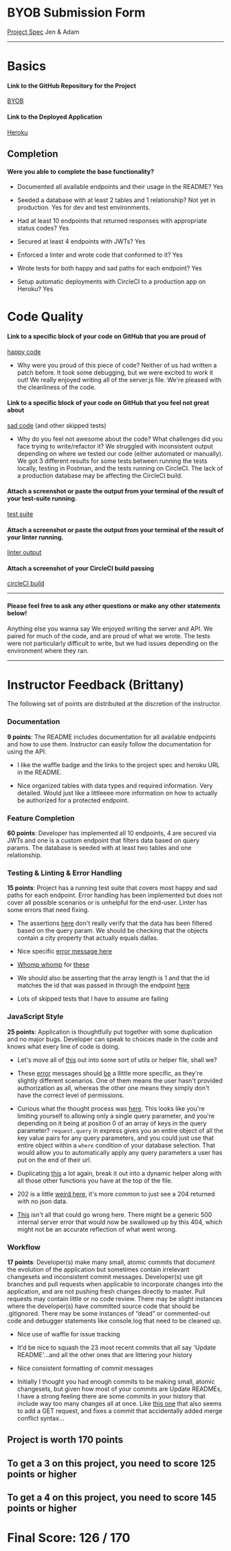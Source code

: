# BYOB Submission Form

[Project Spec](http://frontend.turing.io/projects/build-your-own-backend.html)
Jen & Adam

------

# Basics

#### Link to the GitHub Repository for the Project
[BYOB](https://github.com/jenPlusPlus/build-your-own-backend)

#### Link to the Deployed Application
[Heroku](https://jen-adam-byob.herokuapp.com/)


## Completion

#### Were you able to complete the base functionality?

* Documented all available endpoints and their usage in the README?
Yes

* Seeded a database with at least 2 tables and 1 relationship?
Not yet in production. Yes for dev and test environments.

* Had at least 10 endpoints that returned responses with appropriate status codes?
Yes

* Secured at least 4 endpoints with JWTs?
Yes

* Enforced a linter and wrote code that conformed to it?
Yes

* Wrote tests for both happy and sad paths for each endpoint?
Yes

* Setup automatic deployments with CircleCI to a production app on Heroku?
Yes

# Code Quality

#### Link to a specific block of your code on GitHub that you are proud of
[happy code](https://github.com/jenPlusPlus/build-your-own-backend/blob/master/server.js#L182-L195)

* Why were you proud of this piece of code?
Neither of us had written a patch before. It took some debugging, but we were excited to work it out! We really enjoyed writing all of the server.js file. We're pleased with the cleanliness of the code.

#### Link to a specific block of your code on GitHub that you feel not great about
[sad code](https://github.com/jenPlusPlus/build-your-own-backend/blob/master/test/routes.spec.js#L535-L550) 
(and other skipped tests)

* Why do you feel not awesome about the code? What challenges did you face trying to write/refactor it?
We struggled with inconsistent output depending on where we tested our code (either automated or manually). We got 3 different results for some tests between running the tests locally, testing in Postman, and the tests running on CircleCI. The lack of a production database may be affecting the CircleCI build.

#### Attach a screenshot or paste the output from your terminal of the result of your test-suite running.

[test suite]()

#### Attach a screenshot or paste the output from your terminal of the result of your linter running.

[linter output](<img width="665" alt="screen shot 2017-12-15 at 12 53 14 pm" src="https://user-images.githubusercontent.com/6845268/34058101-0b7df34e-e197-11e7-9101-19430aa4ca7b.png">
)

#### Attach a screenshot of your CircleCI build passing

[circleCI build]()

-----

#### Please feel free to ask any other questions or make any other statements below!

Anything else you wanna say
We enjoyed writing the server and API. We paired for much of the code, and are proud of what we wrote. The tests were not particularly difficult to write, but we had issues depending on the environment where they ran.

-----


# Instructor Feedback (Brittany)

The following set of points are distributed at the discretion of the instructor.

### Documentation

**9 points**: The README includes documentation for all available endpoints and how to use them. Instructor can easily follow the documentation for using the API.

* I like the waffle badge and the links to the project spec and heroku URL in the README.

* Nice organized tables with data types and required information. Very detailed. Would just like a littleeee more information on how to actually be authorized for a protected endpoint. 

### Feature Completion

**60 points**: Developer has implemented all 10 endpoints, 4 are secured via JWTs and one is a custom endpoint that filters data based on query params. The database is seeded with at least two tables and one relationship.

### Testing & Linting & Error Handling

**15 points**: Project has a running test suite that covers most happy and sad paths for each endpoint. Error handling has been implemented but does not cover all possible scenarios or is unhelpful for the end-user. Linter has some errors that need fixing.

* The assertions [here](https://github.com/jenPlusPlus/build-your-own-backend/blob/master/test/routes.spec.js#L67-L79) don't really verify that the data has been filtered based on the query param. We should be checking that the objects contain a city property that actually equals dallas.

* Nice specific [error message here](https://github.com/jenPlusPlus/build-your-own-backend/blob/master/test/routes.spec.js#L89)

* [Whomp whomp](https://github.com/jenPlusPlus/build-your-own-backend/blob/master/test/routes.spec.js#L94-L96) for [these](https://github.com/jenPlusPlus/build-your-own-backend/blob/master/test/routes.spec.js#L112-L118)

* We should also be asserting that the array length is 1 and that the id matches the id that was passed in through the endpoint [here](https://github.com/jenPlusPlus/build-your-own-backend/blob/master/test/routes.spec.js#L103-L108)

* Lots of skipped tests that I have to assume are failing


### JavaScript Style

**25 points**: Application is thoughtfully put together with some duplication and no major bugs. Developer can speak to choices made in the code and knows what every line of code is doing.

* Let's move all of [this](https://github.com/jenPlusPlus/build-your-own-backend/blob/master/server.js#L25-L116) out into some sort of utils or helper file, shall we?

* These [error](https://github.com/jenPlusPlus/build-your-own-backend/blob/master/server.js#L106) messages should [be](https://github.com/jenPlusPlus/build-your-own-backend/blob/master/server.js#L113) a llittle more specific, as they're slightly different scenarios. One of them means the user hasn't provided authorization as all, whereas the other one means they simply don't have the correct level of permissions.

* Curious what the thought process was [here](https://github.com/jenPlusPlus/build-your-own-backend/blob/master/server.js#L135-L136). This looks like you're limiting yourself to allowing only a single query parameter, and you're depending on it being at position 0 of an array of keys in the query parameter? `request.query` in express gives you an entire object of all the key value pairs for any query parameters, and you could just use that entire object within a `where` condition of your database selection. That would allow you to automatically apply any query parameters a user has put on the end of their url.

* Duplicating [this](https://github.com/jenPlusPlus/build-your-own-backend/blob/master/server.js#L169-L173) a lot again, break it out into a dynamic helper along with all those other functions you have at the top of the file.

* 202 is a little [weird here](https://github.com/jenPlusPlus/build-your-own-backend/blob/master/server.js#L192), it's more common to just see a 204 returned with no json data.

* [This](https://github.com/jenPlusPlus/build-your-own-backend/blob/master/server.js#L202) isn't all that could go wrong here. There might be a generic 500 internal server error that would now be swallowed up by this 404, which might not be an accurate reflection of what went wrong.

### Workflow

**17 points**: Developer(s) make many small, atomic commits that document the evolution of the application but sometimes contain irrelevant changesets and inconsistent commit messages. Developer(s) use git branches and pull requests when applicable to incorporate changes into the application, and are not pushing fresh changes directly to master. Pull requests may contain little or no code review. There may be slight instances where the developer(s) have committed source code that should be .gitignored. There may be some instances of “dead” or commented-out code and debugger statements like console.log that need to be cleaned up.

* Nice use of waffle for issue tracking

* It'd be nice to squash the 23 most recent commits that all say 'Update README'...and all the other ones that are littering your history

* Nice consistent formatting of commit messages

* Initially I thought you had enough commits to be making small, atomic changesets, but given how most of your commits are Update READMEs, I have a strong feeling there are some commits in your history that include way too many changes all at once. Like [this one](https://github.com/jenPlusPlus/build-your-own-backend/commit/44dfb88fd0aa3b29f4f280722e9b4b2e1b3f85b2) that also seems to add a GET request, and fixes a commit that accidentally added merge conflict syntax...

## Project is worth 170 points

## To get a 3 on this project, you need to score 125 points or higher
## To get a 4 on this project, you need to score 145 points or higher

# Final Score: 126 / 170

